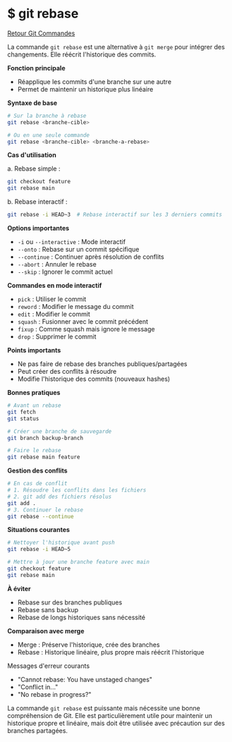 # $ git rebase

[Retour Git Commandes](./git_commandes.md)

La commande `git rebase` est une alternative à `git merge` pour intégrer des changements. Elle réécrit l'historique des commits. 

**Fonction principale** 

- Réapplique les commits d'une branche sur une autre
- Permet de maintenir un historique plus linéaire

**Syntaxe de base** 

```bash
# Sur la branche à rebase
git rebase <branche-cible>

# Ou en une seule commande
git rebase <branche-cible> <branche-a-rebase>
```

**Cas d'utilisation** 

a. Rebase simple :
```bash
git checkout feature
git rebase main
```

b. Rebase interactif :
```bash
git rebase -i HEAD~3  # Rebase interactif sur les 3 derniers commits
```

**Options importantes** 

- `-i` ou `--interactive` : Mode interactif
- `--onto` : Rebase sur un commit spécifique
- `--continue` : Continuer après résolution de conflits
- `--abort` : Annuler le rebase
- `--skip` : Ignorer le commit actuel

**Commandes en mode interactif** 

- `pick` : Utiliser le commit
- `reword` : Modifier le message du commit
- `edit` : Modifier le commit
- `squash` : Fusionner avec le commit précédent
- `fixup` : Comme squash mais ignore le message
- `drop` : Supprimer le commit

**Points importants** 

- Ne pas faire de rebase des branches publiques/partagées
- Peut créer des conflits à résoudre
- Modifie l'historique des commits (nouveaux hashes)

**Bonnes pratiques** 

```bash
# Avant un rebase
git fetch
git status

# Créer une branche de sauvegarde
git branch backup-branch

# Faire le rebase
git rebase main feature
```

**Gestion des conflits** 

```bash
# En cas de conflit
# 1. Résoudre les conflits dans les fichiers
# 2. git add des fichiers résolus
git add .
# 3. Continuer le rebase
git rebase --continue
```

**Situations courantes** 

```bash
# Nettoyer l'historique avant push
git rebase -i HEAD~5

# Mettre à jour une branche feature avec main
git checkout feature
git rebase main
```

**À éviter** 

- Rebase sur des branches publiques
- Rebase sans backup
- Rebase de longs historiques sans nécessité

**Comparaison avec merge** 

- Merge : Préserve l'historique, crée des branches
- Rebase : Historique linéaire, plus propre mais réécrit l'historique

Messages d'erreur courants 
- "Cannot rebase: You have unstaged changes"
- "Conflict in..."
- "No rebase in progress?"

La commande `git rebase` est puissante mais nécessite une bonne compréhension de Git. Elle est particulièrement utile pour maintenir un historique propre et linéaire, mais doit être utilisée avec précaution sur des branches partagées.